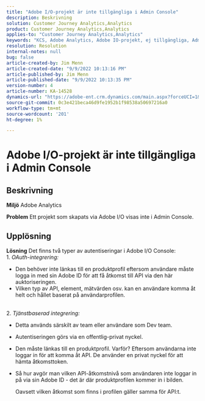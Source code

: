 ```yaml
---
title: "Adobe I/O-projekt är inte tillgängliga i Admin Console"
description: Beskrivning
solution: Customer Journey Analytics,Analytics
product: Customer Journey Analytics,Analytics
applies-to: "Customer Journey Analytics,Analytics"
keywords: "KCS, Adobe Analytics, Adobe IO-projekt, ej tillgängliga, Admin Console, OAuth-integrering, tjänstbaserad integrering"
resolution: Resolution
internal-notes: null
bug: false
article-created-by: Jim Menn
article-created-date: "9/9/2022 10:13:16 PM"
article-published-by: Jim Menn
article-published-date: "9/9/2022 10:13:35 PM"
version-number: 4
article-number: KA-14528
dynamics-url: "https://adobe-ent.crm.dynamics.com/main.aspx?forceUCI=1&pagetype=entityrecord&etn=knowledgearticle&id=79289e96-8c30-ed11-9db1-0022480866ad"
source-git-commit: 0c3e421beca46d9fe1952b1f98538a50697216a0
workflow-type: tm+mt
source-wordcount: '201'
ht-degree: 1%

---
```


# Adobe I/O-projekt är inte tillgängliga i Admin Console

## Beskrivning


<b>Miljö</b>
Adobe Analytics

<b>Problem</b>
Ett projekt som skapats via Adobe I/O visas inte i Admin Console.


## Upplösning


<b>Lösning</b>
Det finns två typer av autentiseringar i Adobe I/O Console:
<br>1. *OAuth-integrering:*
- Den behöver inte länkas till en produktprofil eftersom användare måste logga in med sin Adobe ID för att få åtkomst till API via den här auktoriseringen.
- Vilken typ av API, element, mätvärden osv. kan en användare komma åt helt och hållet baserat på användarprofilen.

<br>2. *Tjänstbaserad integrering:*
- Detta används särskilt av team eller användare som Dev team.


- Autentiseringen görs via en offentlig-privat nyckel.


- Den måste länkas till en produktprofil. Varför? Eftersom användarna inte loggar in för att komma åt API. De använder en privat nyckel för att hämta åtkomsttoken.
- Så hur avgör man vilken API-åtkomstnivå som användaren inte loggar in på via sin Adobe ID - det är där produktprofilen kommer in i bilden.

   Oavsett vilken åtkomst som finns i profilen gäller samma för API:t.



